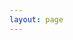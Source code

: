 ```yaml
---
layout: page
---
```


<script setup>
import {
	VPTeamPage,
	VPTeamPageTitle,
	VPTeamMembers,
	VPTeamPageSection
} from 'vitepress/theme'

const coreMembers = [
	{
		avatar: '/about/jacky.jpg',
		name: 'Jacky@LazyDesigners',
	},
	{
		avatar: '/about/niuniu.jpg',
		name: 'niuniu',
	},{
		avatar: '/about/zoroada.jpg',
		name: 'zoroada',
	},
]
</script>

<VPTeamPage>
  <VPTeamPageTitle>
    <template #title>special thanks to</template>
  </VPTeamPageTitle>
  <VPTeamMembers size="small" :members="coreMembers" />
</VPTeamPage>
